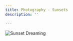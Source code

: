 ```yaml
---
title: Photography - Sunsets
description: ''

---
```

![](/assets/img/sunset-dreaming.JPEG "Sunset Dreaming")